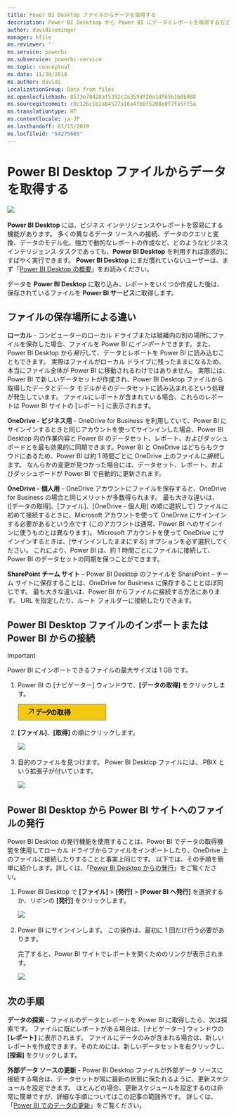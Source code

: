 ```yaml
---
title: Power BI Desktop ファイルからデータを取得する
description: Power BI Desktkop から Power BI にデータとレポートを取得する方法について学習します
author: davidiseminger
manager: kfile
ms.reviewer: ''
ms.service: powerbi
ms.subservice: powerbi-service
ms.topic: conceptual
ms.date: 11/28/2018
ms.author: davidi
LocalizationGroup: Data from files
ms.openlocfilehash: 8173e78428af5392c2a359df20a1df65b1b8b988
ms.sourcegitcommit: c8c126c1b2ab4527a16a4fb8f5208e0f7fa5ff5a
ms.translationtype: HT
ms.contentlocale: ja-JP
ms.lasthandoff: 01/15/2019
ms.locfileid: "54275665"
---
```

# <a name="get-data-from-power-bi-desktop-files"></a>Power BI Desktop ファイルからデータを取得する
![](media/service-desktop-files/pbid_file_icon.png)

**Power BI Desktop** には、ビジネス インテリジェンスやレポートを容易にする機能があります。 多くの異なるデータ ソースへの接続、データのクエリと変換、データのモデル化、強力で動的なレポートの作成など、どのようなビジネス インテリジェンス タスクであっても、**Power BI Desktop** を利用すれば直感的にすばやく実行できます。 **Power BI Desktop** にまだ慣れていないユーザーは、まず「[Power BI Desktop の概要](desktop-getting-started.md)」をお読みください。

データを **Power BI Desktop** に取り込み、レポートをいくつか作成した後は、保存されているファイルを **Power BI サービス**に取得します。

## <a name="where-your-file-is-saved-makes-a-difference"></a>ファイルの保存場所による違い
**ローカル** - コンピューターのローカル ドライブまたは組織内の別の場所にファイルを保存した場合、ファイルを Power BI に*インポート*できます。また、Power BI Desktop から*発行*して、データとレポートを Power BI に読み込むこともできます。 実際はファイルがローカル ドライブに残ったままになるため、本当にファイル全体が Power BI に移動されるわけではありません。 実際には、Power BI で新しいデータセットが作成され、Power BI Desktop ファイルから取得したデータとデータ モデルがそのデータセットに読み込まれるという処理が発生しています。 ファイルにレポートが含まれている場合、これらのレポートは Power BI サイトの [レポート] に表示されます。

**OneDrive - ビジネス用** - OneDrive for Business を利用していて、Power BI にサインインするときと同じアカウントを使ってサインインした場合、Power BI Desktop 内の作業内容と Power BI のデータセット、レポート、およびダッシュボードとを最も効果的に同期できます。Power BI と OneDrive はどちらもクラウドにあるため、Power BI は約 1 時間ごとに OneDrive 上のファイルに*接続*します。 なんらかの変更が見つかった場合には、データセット、レポート、およびダッシュボードが Power BI で自動的に更新されます。

**OneDrive - 個人用** – OneDrive アカウントにファイルを保存すると、OneDrive for Business の場合と同じメリットが多数得られます。 最も大きな違いは、([データの取得]、[ファイル]、[OneDrive - 個人用] の順に選択して) ファイルに初めて接続するときに、Microsoft アカウントを使って OneDrive にサインインする必要があるという点です (このアカウントは通常、Power BI へのサインインに使うものとは異なります)。 Microsoft アカウントを使って OneDrive にサインインするときは、[サインインしたままにする] オプションを必ず選択してください。 これにより、Power BI は、約 1 時間ごとにファイルに接続して、Power BI のデータセットの同期を保つことができます。

**SharePoint チーム サイト** – Power BI Desktop のファイルを SharePoint – チーム サイトに保存することは、OneDrive for Business に保存することとほぼ同じです。 最も大きな違いは、Power BI からファイルに接続する方法にあります。 URL を指定したり、ルート フォルダーに接続したりできます。

## <a name="import-or-connect-to-a-power-bi-desktop-file-from-power-bi"></a>Power BI Desktop ファイルのインポートまたは Power BI からの接続
>[!IMPORTANT]
>Power BI にインポートできるファイルの最大サイズは 1 GB です。

1. Power BI の [ナビゲーター] ウィンドウで、**[データの取得]** をクリックします。
   
   ![](media/service-desktop-files/pbid_get_data_button.png)
2. **[ファイル]**、**[取得]** の順にクリックします。
   
   ![](media/service-desktop-files/pbid_files_get.png)
3. 目的のファイルを見つけます。 Power BI Desktop ファイルには、.PBIX という拡張子が付いています。
   
   ![](media/service-desktop-files/pbid_find_your_file.png)

## <a name="publish-a-file-from-power-bi-desktop-to-your-power-bi-site"></a>Power BI Desktop から Power BI サイトへのファイルの発行
Power BI Desktop の発行機能を使用することは、Power BI でデータの取得機能を使用してローカル ドライブからファイルをインポートしたり、OneDrive 上のファイルに接続したりすることと事実上同じです。  以下では、その手順を簡単に紹介します。詳しくは、「[Power BI Desktop からの発行](desktop-upload-desktop-files.md)」をご覧ください。

1. Power BI Desktop で **[ファイル]** > **[発行]** > **[Power BI へ発行]** を選択するか、リボンの **[発行]** をクリックします。
   
   ![](media/service-desktop-files/pbid_publish.png)
2. Power BI にサインインします。 この操作は、最初に 1 回だけ行う必要があります。
   
   完了すると、Power BI サイトでレポートを開くためのリンクが表示されます。
   
   ![](media/service-desktop-files/pbid_publishing.png)

## <a name="next-steps"></a>次の手順
**データの探索** - ファイルのデータとレポートを Power BI に取得したら、次は探索です。 ファイルに既にレポートがある場合は、[ナビゲーター] ウィンドウの **[レポート]** に表示されます。 ファイルにデータのみが含まれる場合は、新しいレポートを作成できます。そのためには、新しいデータセットを右クリックし、**[探索]** をクリックします。

**外部データ ソースの更新** - Power BI Desktop ファイルが外部データ ソースに接続する場合は、データセットが常に最新の状態に保たれるように、更新スケジュールを設定できます。 ほとんどの場合、更新スケジュールを設定するのは非常に簡単ですが、詳細な手順についてはこの記事の範囲外です。 詳しくは、「[Power BI でのデータの更新](refresh-data.md)」をご覧ください。


